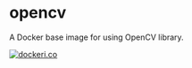 # opencv
A Docker base image for using OpenCV library.

[![dockeri.co](https://dockeri.co/image/ghokun/opencv)](https://hub.docker.com/r/ghokun/opencv)
